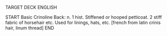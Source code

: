 TARGET DECK
ENGLISH

START
Basic
Crinoline
Back: n. 1 hist. Stiffened or hooped petticoat. 2 stiff fabric of horsehair etc. Used for linings, hats, etc. [french from latin crinis hair, linum thread]
END
